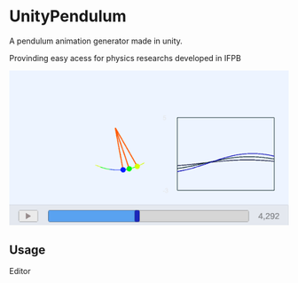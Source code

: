 # UnityPendulum

A pendulum animation generator made in unity.

Provinding easy acess for physics researchs developed in IFPB

<p align="center">
  <img src="https://github.com/VictorHerbert/UnityPendulum/raw/master/images/screenshot.png"/>
</p>

## Usage

Editor